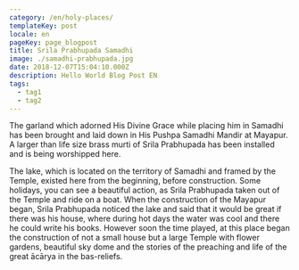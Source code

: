 ```yaml
---
category: /en/holy-places/
templateKey: post
locale: en
pageKey: page_blogpost
title: Srila Prabhupada Samadhi
image: ./samadhi-prabhupada.jpg
date: 2018-12-07T15:04:10.000Z
description: Hello World Blog Post EN
tags:
  - tag1
  - tag2
---
```


The garland which adorned His Divine Grace while placing him in Samadhi has been brought and laid down in His Pushpa Samadhi Mandir at Mayapur. A larger than life size brass murti of Srila Prabhupada has been installed and is being worshipped here.

The lake, which is located on the territory of Samadhi and framed by the Temple, existed here from the beginning, before construction. Some holidays, you can see a beautiful action, as Srila Prabhupada taken out of the Temple and ride on a boat. When the construction of the Mayapur began, Srila Prabhupada noticed the lake and said that it would be great if there was his house, where during hot days the water was cool and there he could write his books. However soon the time played, at this place began the construction of not a small house but a large Temple with flower gardens, beautiful sky dome and the stories of the preaching and life of the great ācārya in the bas-reliefs.

